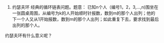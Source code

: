 1. 约瑟夫环
经典的循环链表问题。题意：
已知n个人（编号1，2，3,...,n)围坐在一张圆桌周围，从编号为k的人开始顺时针报数，数到m的那个人出列；他的下一个人又从1开始报数，数到m的那个人出列；如此重复下去，要求找到最后出列的那个人。

约瑟夫环有什么意义呢？
